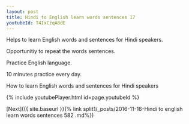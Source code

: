 ```yaml
---
layout: post
title: Hindi to English learn words sentences 17 
youtubeId: T4IxCzqA8dE
---
```

 
 
Helps to learn English words and sentences for Hindi speakers.

Opportunitiy to repeat the words sentences. 

Practice English language. 
 
10 minutes practice every day. 
 
How to learn English words and sentences for Hindi speakers 
 
{% include youtubePlayer.html id=page.youtubeId %}
 
 
[Next]({{ site.baseurl }}{% link  split1/_posts/2016-11-16-Hindi to english learn words sentences 582 .md%})
 
